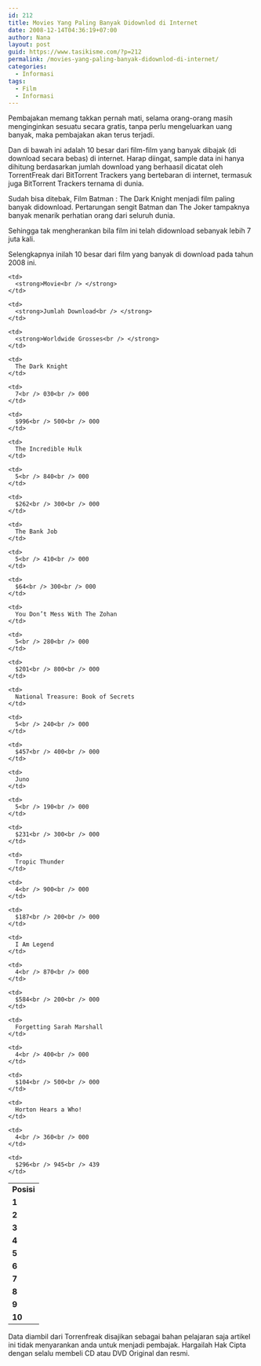 ```yaml
---
id: 212
title: Movies Yang Paling Banyak Didownlod di Internet
date: 2008-12-14T04:36:19+07:00
author: Nana
layout: post
guid: https://www.tasikisme.com/?p=212
permalink: /movies-yang-paling-banyak-didownlod-di-internet/
categories:
  - Informasi
tags:
  - Film
  - Informasi
---
```

Pembajakan memang takkan pernah mati, selama orang-orang masih menginginkan sesuatu secara gratis, tanpa perlu mengeluarkan uang banyak, maka pembajakan akan terus terjadi.

Dan di bawah ini adalah 10 besar dari film-film yang banyak dibajak (di download secara bebas) di internet. Harap diingat, sample data ini hanya dihitung berdasarkan jumlah download yang berhaasil dicatat oleh TorrentFreak dari BitTorrent Trackers yang bertebaran di internet, termasuk juga BitTorrent Trackers ternama di dunia.

Sudah bisa ditebak, Film Batman : The Dark Knight menjadi film paling banyak didownload. Pertarungan sengit Batman dan The Joker tampaknya banyak menarik perhatian orang dari seluruh dunia.

Sehingga tak mengherankan bila film ini telah didownload sebanyak lebih 7 juta kali.

Selengkapnya inilah 10 besar dari film yang banyak di download pada tahun 2008 ini.

<table border="0">
  <tr>
    <td>
      <strong>Posisi<br /> </strong>
    </td>
    
    <td>
      <strong>Movie<br /> </strong>
    </td>
    
    <td>
      <strong>Jumlah Download<br /> </strong>
    </td>
    
    <td>
      <strong>Worldwide Grosses<br /> </strong>
    </td>
  </tr>
  
  <tr>
    <td>
      <strong>1 </strong>
    </td>
    
    <td>
      The Dark Knight
    </td>
    
    <td>
      7<br /> 030<br /> 000
    </td>
    
    <td>
      $996<br /> 500<br /> 000
    </td>
  </tr>
  
  <tr>
    <td>
      <strong>2 </strong>
    </td>
    
    <td>
      The Incredible Hulk
    </td>
    
    <td>
      5<br /> 840<br /> 000
    </td>
    
    <td>
      $262<br /> 300<br /> 000
    </td>
  </tr>
  
  <tr>
    <td>
      <strong>3 </strong>
    </td>
    
    <td>
      The Bank Job
    </td>
    
    <td>
      5<br /> 410<br /> 000
    </td>
    
    <td>
      $64<br /> 300<br /> 000
    </td>
  </tr>
  
  <tr>
    <td>
      <strong>4 </strong>
    </td>
    
    <td>
      You Don’t Mess With The Zohan
    </td>
    
    <td>
      5<br /> 280<br /> 000
    </td>
    
    <td>
      $201<br /> 800<br /> 000
    </td>
  </tr>
  
  <tr>
    <td>
      <strong>5 </strong>
    </td>
    
    <td>
      National Treasure: Book of Secrets
    </td>
    
    <td>
      5<br /> 240<br /> 000
    </td>
    
    <td>
      $457<br /> 400<br /> 000
    </td>
  </tr>
  
  <tr>
    <td>
      <strong>6 </strong>
    </td>
    
    <td>
      Juno
    </td>
    
    <td>
      5<br /> 190<br /> 000
    </td>
    
    <td>
      $231<br /> 300<br /> 000
    </td>
  </tr>
  
  <tr>
    <td>
      <strong>7 </strong>
    </td>
    
    <td>
      Tropic Thunder
    </td>
    
    <td>
      4<br /> 900<br /> 000
    </td>
    
    <td>
      $187<br /> 200<br /> 000
    </td>
  </tr>
  
  <tr>
    <td>
      <strong>8 </strong>
    </td>
    
    <td>
      I Am Legend
    </td>
    
    <td>
      4<br /> 870<br /> 000
    </td>
    
    <td>
      $584<br /> 200<br /> 000
    </td>
  </tr>
  
  <tr>
    <td>
      <strong>9 </strong>
    </td>
    
    <td>
      Forgetting Sarah Marshall
    </td>
    
    <td>
      4<br /> 400<br /> 000
    </td>
    
    <td>
      $104<br /> 500<br /> 000
    </td>
  </tr>
  
  <tr>
    <td>
      <strong>10 </strong>
    </td>
    
    <td>
      Horton Hears a Who!
    </td>
    
    <td>
      4<br /> 360<br /> 000
    </td>
    
    <td>
      $296<br /> 945<br /> 439
    </td>
  </tr>
</table>

Data diambil dari Torrenfreak disajikan sebagai bahan pelajaran saja artikel ini tidak menyarankan anda untuk menjadi pembajak. Hargailah Hak Cipta dengan selalu membeli CD atau DVD Original dan resmi.